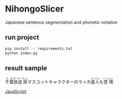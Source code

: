 # NihongoSlicer
Japanese sentence segmentation and phonetic notation
## run project
```bash
pip install -r requirements.txt
python index.py
```

## result sample

<div id="result"><ruby>千葉<rp>(</rp><rt>ちば</rt><rp>)</rp></ruby><ruby>放送<rp>(</rp><rt>ほーそー</rt><rp>)</rp></ruby><ruby>局<rp>(</rp><rt>きょく</rt><rp>)</rp></ruby>マスコットキャラクターのラッカ<ruby>星<rp>(</rp><rt>せー</rt><rp>)</rp></ruby><ruby>人<rp>(</rp><rt>にん</rt><rp>)</rp></ruby>も<ruby>登場<rp>(</rp><rt>とーじょー</rt><rp>)</rp></ruby></div>

[JavaScript](https://github.com/lfl976/tools/blob/main/kanji2hiragana.html)

